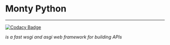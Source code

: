 # Monty Python
___
[![Codacy Badge](https://app.codacy.com/project/badge/Grade/68a6140b269a406c88840d2751a15a05)](https://www.codacy.com/gh/9en9i/monty/dashboard?utm_source=github.com&amp;utm_medium=referral&amp;utm_content=9en9i/monty&amp;utm_campaign=Badge_Grade)

_is a fast wsgi and asgi web framework for building APIs_
